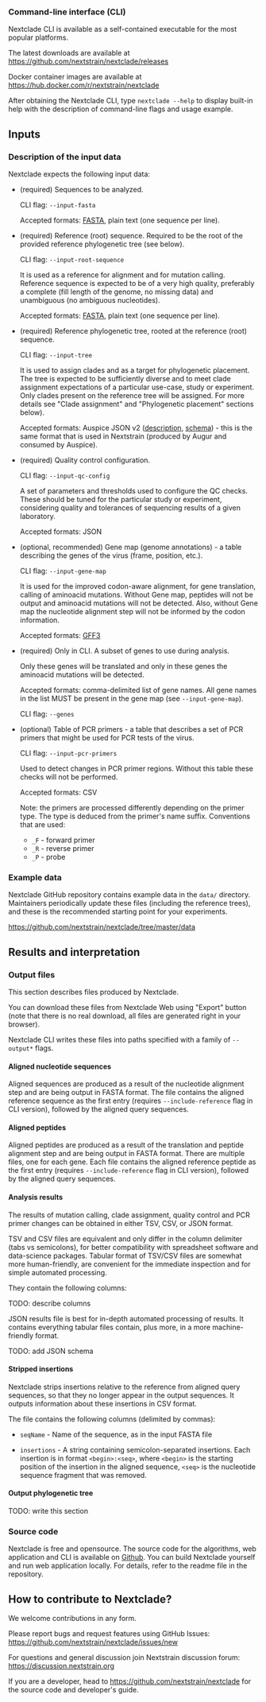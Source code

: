 
### Command-line interface (CLI)

Nextclade CLI is available as a self-contained executable for the most popular platforms.

The latest downloads are available at https://github.com/nextstrain/nextclade/releases

Docker container images are available at https://hub.docker.com/r/nextstrain/nextclade

After obtaining the Nextclade CLI, type `nextclade --help` to display built-in help with the description of command-line flags and usage example.


## Inputs

### Description of the input data

Nextclade expects the following input data:

- (required) Sequences to be analyzed.
  
  CLI flag: `--input-fasta`

  Accepted formats: [FASTA](https://en.wikipedia.org/wiki/FASTA_format), plain text (one sequence per line).

- (required) Reference (root) sequence. Required to be the root of the provided reference phylogenetic tree (see below).

  CLI flag: `--input-root-sequence`

  It is used as a reference for alignment and for mutation calling. Reference sequence is expected to be of a very high quality, preferably a complete (fill length of the genome, no missing data) and unambiguous (no ambiguous nucleotides).

  Accepted formats: [FASTA](https://en.wikipedia.org/wiki/FASTA_format), plain text (one sequence per line).

- (required) Reference phylogenetic tree, rooted at the reference (root) sequence.

  CLI flag: `--input-tree`

  It is used to assign clades and as a target for phylogenetic placement. The tree is expected to be sufficiently diverse and to meet clade assignment expectations of a particular use-case, study or experiment. Only clades present on the reference tree will be assigned. For more details see "Clade assignment" and "Phylogenetic placement" sections below).

  Accepted formats: Auspice JSON v2 ([description](https://nextstrain.org/docs/bioinformatics/data-formats), [schema](https://github.com/nextstrain/augur/blob/master/augur/data/schema-export-v2.json)) - this is the same format that is used in Nextstrain (produced by Augur and consumed by Auspice).

- (required) Quality control configuration.

  CLI flag: `--input-qc-config`

  A set of parameters and thresholds used to configure the QC checks. These should be tuned for the particular study or experiment, considering quality and tolerances of sequencing results of a given laboratory.

  Accepted formats: JSON

- (optional, recommended) Gene map (genome annotations) - a table describing the genes of the virus (frame, position, etc.). 

  CLI flag: `--input-gene-map`

  It is used for the improved codon-aware alignment, for gene translation, calling of aminoacid mutations. Without Gene map, peptides will not be output and aminoacid mutations will not be detected. Also, without Gene map the nucleotide alignment step will not be informed by the codon information.

  Accepted formats: [GFF3](https://github.com/The-Sequence-Ontology/Specifications/blob/master/gff3.md)

- (required) Only in CLI. A subset of genes to use during analysis.

  Only these genes will be translated and only in these genes the aminoacid mutations will be detected.

  Accepted formats: comma-delimited list of gene names. All gene names in the list MUST be present in the gene map (see `--input-gene-map`).

  CLI flag: `--genes`

- (optional) Table of PCR primers - a table that describes a set of PCR primers that might be used for PCR tests of the virus.

  CLI flag: `--input-pcr-primers`

  Used to detect changes in PCR primer regions. Without this table these checks will not be  performed.

  Accepted formats: CSV

  Note: the primers are processed differently depending on the primer type. The type is deduced from the primer's name suffix. Conventions that are used:

  - `_F` - forward primer
  - `_R` - reverse primer
  - `_P` - probe

### Example data

Nextclade GitHub repository contains example data in the `data/` directory. Maintainers periodically update these files (including the reference trees), and these is the recommended starting point for your experiments.

https://github.com/nextstrain/nextclade/tree/master/data




## Results and interpretation

### Output files

This section describes files produced by Nextclade.

You can download these files from Nextclade Web using "Export" button (note that there is no real download, all files are generated right in your browser).

Nextclade CLI writes these files into paths specified with a family of `--output*` flags.

#### Aligned nucleotide sequences

Aligned sequences are produced as a result of the nucleotide alignment step and are being output in FASTA format. The file contains the aligned reference sequence as the first entry (requires `--include-reference` flag in CLI version), followed by the aligned query sequences.

#### Aligned peptides

Aligned peptides are produced as a result of the translation and peptide alignment step and are being output in FASTA format. There are multiple files, one for each gene. Each file contains the aligned reference peptide as the first entry (requires `--include-reference` flag in CLI version), followed by the aligned query sequences.

#### Analysis results

The results of mutation calling, clade assignment, quality control and PCR primer changes can be obtained in either TSV, CSV, or JSON format.

TSV and CSV files are equivalent and only differ in the column delimiter (tabs vs semicolons), for better compatibility with spreadsheet software and data-science packages. Tabular format of TSV/CSV files are somewhat more human-friendly, are convenient for the immediate inspection and for simple automated processing.

They contain the following columns:

TODO: describe columns

JSON results file is best for in-depth automated processing of results. It contains everything tabular files contain, plus more, in a more machine-friendly format.

TODO: add JSON schema

#### Stripped insertions

Nextclade strips insertions relative to the reference from aligned query sequences, so that they no longer appear in the output sequences. It outputs information about these insertions in CSV format.

The file contains the following columns (delimited by commas):

- `seqName` - Name of the sequence, as in the input FASTA file

- `insertions` - A string containing semicolon-separated insertions. Each insertion is in format `<begin>:<seq>`, where `<begin>` is the starting position of the insertion in the aligned sequence, `<seq>` is the nucleotide sequence fragment that was removed.

#### Output phylogenetic tree

TODO: write this section



### Source code

Nextclade is free and opensource. The source code for the algorithms, web application and CLI is available on [Github](https://github.com/nextstrain/nextclade). You can build Nextclade yourself and run web application locally. For details, refer to the readme file in the repository.

## How to contribute to Nextclade?

We welcome contributions in any form.

Please report bugs and request features using GitHub Issues:
https://github.com/nextstrain/nextclade/issues/new

For questions and general discussion join Nextstrain discussion forum:
https://discussion.nextstrain.org

If you are a developer, head to https://github.com/nextstrain/nextclade for the source code and developer's guide.


